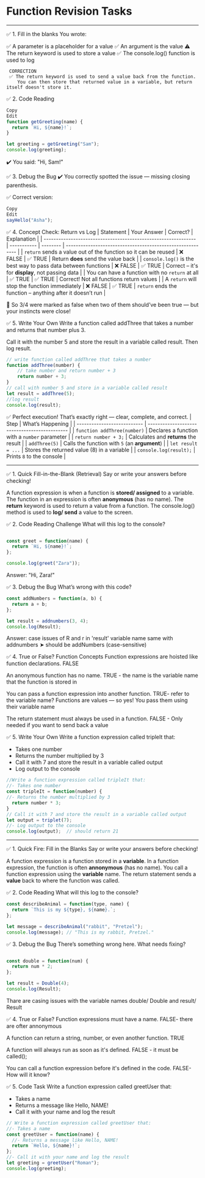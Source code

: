 # Function Revision Tasks

---
✅ 1. Fill in the blanks
You wrote:

✅ A parameter is a placeholder for a value
✅ An argument is the value
⚠️ The return keyword is used to store a value
✅ The console.log() function is used to log

     CORRECTION
     ✅ The return keyword is used to send a value back from the function.
        You can then store that returned value in a variable, but return itself doesn't store it.

✅ 2. Code Reading
```js
Copy
Edit
function getGreeting(name) {
  return `Hi, ${name}!`;
}

let greeting = getGreeting("Sam");
console.log(greeting);
```
✔️ You said: "Hi, Sam!"

✅ 3. Debug the Bug
✔️ You correctly spotted the issue — missing closing parenthesis.

✅ Correct version:

```js
Copy
Edit
sayHello("Asha");
```

✅ 4. Concept Check: Return vs Log
| Statement                                                      | Your Answer | Correct? | Explanation                                                |
| -------------------------------------------------------------- | ----------- | -------- | ---------------------------------------------------------- |
| `return` sends a value out of the function so it can be reused | ❌ FALSE     | ✅ TRUE   | Return **does** send the value back                        |
| `console.log()` is the best way to pass data between functions | ❌ FALSE     | ✅ TRUE   | Correct – it's for **display**, not passing data           |
| You can have a function with no `return` at all                | ✅ TRUE      | ✅ TRUE   | Correct! Not all functions return values                   |
| A `return` will stop the function immediately                  | ❌ FALSE     | ✅ TRUE   | `return` ends the function – anything after it doesn’t run |

🧠 So 3/4 were marked as false when two of them should’ve been true — but your instincts were close!

✅ 5. Write Your Own
Write a function called addThree that takes a number and returns that number plus 3.

Call it with the number 5 and store the result in a variable called result. Then log result.

```js
// write function called addThree that takes a number
function addThree(number) {
    // take number and return number + 3
    return number + 3;
}
// call with number 5 and store in a variable called result
let result = addThree(5);
//log result
console.log(result);
```
✅ Perfect execution! That’s exactly right — clear, complete, and correct.
| Step                        | What’s Happening                              |
| --------------------------- | --------------------------------------------- |
| `function addThree(number)` | Declares a function with a `number` parameter |
| `return number + 3;`        | Calculates and **returns** the result         |
| `addThree(5)`               | Calls the function with `5` (an **argument**) |
| `let result = ...`          | Stores the returned value (8) in a variable   |
| `console.log(result);`      | Prints `8` to the console                     |

---

✅ 1. Quick Fill-in-the-Blank (Retrieval)
Say or write your answers before checking!

A function expression is when a function is **stored/ assigned** to a variable.
The function in an expression is often **anonymous** (has no name).
The **return** keyword is used to return a value from a function.
The console.log() method is used to **log/ send** a value to the screen.

✅ 2. Code Reading Challenge
What will this log to the console?
```js

const greet = function(name) {
  return `Hi, ${name}!`;
};

console.log(greet("Zara"));
```

Answer: "Hi, Zara!"

✅ 3. Debug the Bug
What’s wrong with this code?
```js
const addNumbers = function(a, b) {
  return a + b;
};

let result = addnumbers(3, 4);
console.log(Result);
```
Answer: case issues of R and r in 'result' variable name
  same with
  addnumbers ➤ should be addNumbers (case-sensitive)

✅ 4. True or False? Function Concepts
Function expressions are hoisted like function declarations.
FALSE

An anonymous function has no name.
TRUE -  the name is the variable name that the function is stored in

You can pass a function expression into another function.
TRUE- refer to the variable name?
Functions are values — so yes! You pass them using their variable name

The return statement must always be used in a function.
FALSE - Only needed if you want to send back a value

✅ 5. Write Your Own
Write a function expression called tripleIt that:
- Takes one number
- Returns the number multiplied by 3
- Call it with 7 and store the result in a variable called output
- Log output to the console
```js
//Write a function expression called tripleIt that:
//- Takes one number
const tripleIt = function(number) {
//- Returns the number multiplied by 3
  return number * 3;
}
// Call it with 7 and store the result in a variable called output
let output = triplet(7);
//- Log output to the console
console.log(output);  // should return 21
```

---

✅ 1. Quick Fire: Fill in the Blanks
Say or write your answers before checking!

A function expression is a function stored in a **variable**.
In a function expression, the function is often **annonymous** (has no name).
You call a function expression using the **variable** name.
The return statement sends a **value** back to where the function was called.

✅ 2. Code Reading
What will this log to the console?
```js
const describeAnimal = function(type, name) {
  return `This is my ${type}, ${name}.`;
};

let message = describeAnimal("rabbit", "Pretzel");
console.log(message); // "This is my rabbit, Pretzel."
```

✅ 3. Debug the Bug
There’s something wrong here. What needs fixing?
```js

const double = function(num) {
  return num * 2;
};

let result = Double(4);
console.log(Result);
```
Thare are casing issues with the variable names double/ Double and result/ Result

✅ 4. True or False?
Function expressions must have a name.
   FALSE- there are ofter annonymous

A function can return a string, number, or even another function.
  TRUE

A function will always run as soon as it's defined.
  FALSE - it must be called();

You can call a function expression before it's defined in the code.
  FALSE- How will it know?

  ✅ 5. Code Task
Write a function expression called greetUser that:
- Takes a name
- Returns a message like Hello, NAME!
- Call it with your name and log the result
```js
// Write a function expression called greetUser that:
//- Takes a name
const greetUser = function(name) {
  //- Returns a message like Hello, NAME!
  return `Hello, ${name}!`;
};
//- Call it with your name and log the result
let greeting = greetUser("Roman");
console.log(greeting);
```